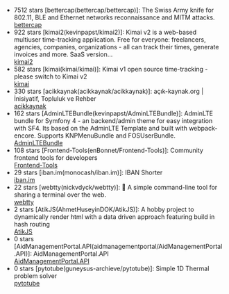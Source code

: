 * 7512 stars [bettercap(bettercap/bettercap)]: The Swiss Army knife for 802.11, BLE and Ethernet networks reconnaissance and MITM attacks.
<br>[bettercap](https://www.bettercap.org/)
* 922 stars [kimai2(kevinpapst/kimai2)]: Kimai v2 is a web-based multiuser time-tracking application. Free for everyone: freelancers, agencies, companies, organizations - all can track their times, generate invoices and more. SaaS version…
<br>[kimai2](https://www.kimai.org)
* 582 stars [kimai(kimai/kimai)]: Kimai v1 open source time-tracking - please switch to Kimai v2
<br>[kimai](https://github.com/kevinpapst/kimai2)
* 330 stars [acikkaynak(acikkaynak/acikkaynak)]: açık-kaynak.org | İnisiyatif, Topluluk ve Rehber
<br>[acikkaynak](https://acik-kaynak.org/)
* 162 stars [AdminLTEBundle(kevinpapst/AdminLTEBundle)]: AdminLTE bundle for Symfony 4 - an backend/admin theme for easy integration with SF4. Its based on the AdminLTE Template and built with webpack-encore. Supports KNPMenuBundle and FOSUserBundle.
<br>[AdminLTEBundle]()
* 108 stars [Frontend-Tools(enBonnet/Frontend-Tools)]: Community frontend tools for developers
<br>[Frontend-Tools](None)
* 29 stars [iban.im(monocash/iban.im)]: IBAN Shorter
<br>[iban.im](https://iban.im)
* 22 stars [webtty(nickvdyck/webtty)]: <g-emoji class="g-emoji" alias="electric_plug" fallback-src="https://github.githubassets.com/images/icons/emoji/unicode/1f50c.png">🔌</g-emoji> A simple command-line tool for sharing a terminal over the web.
<br>[webtty]()
* 2 stars [AtikJS(AhmetHuseyinDOK/AtikJS)]: A hobby project to dynamically render html with a data driven approach featuring build in hash routing
<br>[AtikJS]()
* 0 stars [AidManagementPortal.API(aidmanagementportal/AidManagementPortal.API)]: AidManagementPortal.API
<br>[AidManagementPortal.API](None)
* 0 stars [pytotube(guneysus-archieve/pytotube)]: Simple 1D Thermal problem solver
<br>[pytotube]()